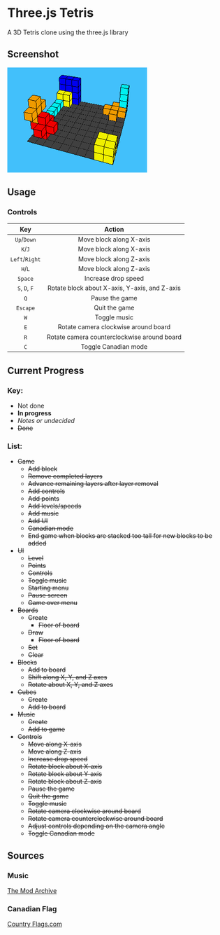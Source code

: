 # Three.js Tetris

A 3D Tetris clone using the three.js library

## Screenshot

![Screenshot of 3D Tetris Clone](https://raw.githubusercontent.com/joshbackstein/threejs-tetris/master/readme-files/screenshot.png)

## Usage

### Controls

| Key            | Action                                        |
| :------------: | :-------------------------------------------: |
| `Up`/`Down`    | Move block along X-axis                       |
| `K`/`J`        | Move block along X-axis                       |
| `Left`/`Right` | Move block along Z-axis                       |
| `H`/`L`        | Move block along Z-axis                       |
| `Space`        | Increase drop speed                           |
| `S`, `D`, `F`  | Rotate block about X-axis, Y-axis, and Z-axis |
| `Q`            | Pause the game                                |
| `Escape`       | Quit the game                                 |
| `W`            | Toggle music                                  |
| `E`            | Rotate camera clockwise around board          |
| `R`            | Rotate camera counterclockwise around board   |
| `C`            | Toggle Canadian mode                          |

## Current Progress

### Key:

* Not done
* **In progress**
* *Notes or undecided*
* ~~Done~~

### List:

* ~~Game~~
  * ~~Add block~~
  * ~~Remove completed layers~~
  * ~~Advance remaining layers after layer removal~~
  * ~~Add controls~~
  * ~~Add points~~
  * ~~Add levels/speeds~~
  * ~~Add music~~
  * ~~Add UI~~
  * ~~Canadian mode~~
  * ~~End game when blocks are stacked too tall for new blocks to be added~~
* ~~UI~~
  * ~~Level~~
  * ~~Points~~
  * ~~Controls~~
  * ~~Toggle music~~
  * ~~Starting menu~~
  * ~~Pause screen~~
  * ~~Game over menu~~
* ~~Boards~~
  * ~~Create~~
    * ~~Floor of board~~
  * ~~Draw~~
    * ~~Floor of board~~
  * ~~Set~~
  * ~~Clear~~
* ~~Blocks~~
  * ~~Add to board~~
  * ~~Shift along X, Y, and Z axes~~
  * ~~Rotate about X, Y, and Z axes~~
* ~~Cubes~~
  * ~~Create~~
  * ~~Add to board~~
* ~~Music~~
  * ~~Create~~
  * ~~Add to game~~
* ~~Controls~~
  * ~~Move along X-axis~~
  * ~~Move along Z-axis~~
  * ~~Increase drop speed~~
  * ~~Rotate block about X-axis~~
  * ~~Rotate block about Y-axis~~
  * ~~Rotate block about Z-axis~~
  * ~~Pause the game~~
  * ~~Quit the game~~
  * ~~Toggle music~~
  * ~~Rotate camera clockwise around board~~
  * ~~Rotate camera counterclockwise around board~~
  * ~~Adjust controls depending on the camera angle~~
  * ~~Toggle Canadian mode~~

## Sources

### Music

[The Mod Archive](https://modarchive.org/index.php?request=view_by_moduleid&query=178266 "The Mod Archive")

### Canadian Flag

[Country Flags.com](https://www.countryflags.com/en/canada-flag-vector.html "Country Flags.com")
